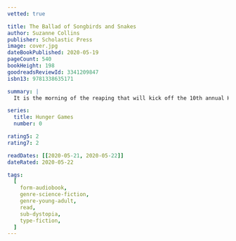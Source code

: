 ```yaml
---
vetted: true

title: The Ballad of Songbirds and Snakes
author: Suzanne Collins
publisher: Scholastic Press
image: cover.jpg
dateBookPublished: 2020-05-19
pageCount: 540
bookHeight: 198
goodreadsReviewId: 3341209847
isbn13: 9781338635171

summary: |
  It is the morning of the reaping that will kick off the 10th annual Hunger Games. In the Capitol, 18-year-old Coriolanus Snow is preparing for his one shot at glory as a mentor in the Games. The once-mighty house of Snow has fallen on hard times, its fate hanging on the slender chance that Coriolanus will be able to out charm, outwit, and outmanoeuvre his fellow students to mentor the winning tribute. The odds are against him. He's been given the humiliating assignment of mentoring the female tribute from District 12, the lowest of the low. Their fates are now completely intertwined - every choice Coriolanus makes could lead to favour or failure, triumph or ruin.

series:
  title: Hunger Games
  number: 0

rating5: 2
rating7: 2

readDates: [[2020-05-21, 2020-05-22]]
dateRated: 2020-05-22

tags:
  [
    form-audiobook,
    genre-science-fiction,
    genre-young-adult,
    read,
    sub-dystopia,
    type-fiction,
  ]
---
```

